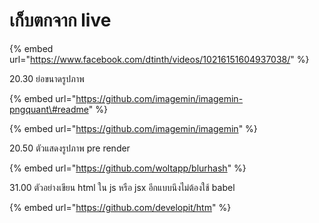 # เก็บตกจาก live

{% embed url="https://www.facebook.com/dtinth/videos/10216151604937038/" %}



20.30 ย่อขนาดรูปภาพ

{% embed url="https://github.com/imagemin/imagemin-pngquant\#readme" %}

{% embed url="https://github.com/imagemin/imagemin" %}

20.50 ตัวแสดงรูปภาพ pre render

{% embed url="https://github.com/woltapp/blurhash" %}

31.00 ตัวอย่างเขียน html ใน js หรือ jsx อีกแบบนึงไม่ต้องใช้ babel

{% embed url="https://github.com/developit/htm" %}




